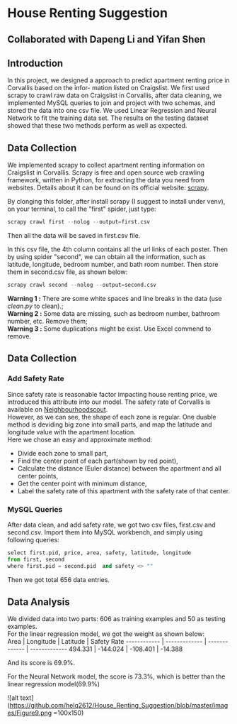 # House Renting Suggestion
## Collaborated with Dapeng Li and Yifan Shen
## Introduction
In this project, we designed a approach to predict apartment renting price in Corvallis based on the infor- mation listed on Craigslist. We first used scrapy to crawl raw data on Craigslist in Corvallis, after data cleaning, we implemented MySQL queries to join and project with two schemas, and stored the data into one csv file. We used Linear Regression and Neural Network to fit the training data set. The results on the testing dataset showed that these two methods perform as well as expected.

## Data Collection
We implemented scrapy to collect apartment renting information on Craigslist in Corvallis. Scrapy is free and open source web crawling framework, written in Python, for extracting the data you need from websites. Details about it can be found on its official website: [scrapy](https://scrapy.org/).

By clonging this folder, after install scrapy (I suggest to install under venv), on your terminal, to call the "first" spider, just type:
```python
scrapy crawl first --nolog --output=first.csv
```
Then all the data will be saved in first.csv file.

In this csv file, the 4th column contains all the url links of each poster. Then by using spider "second", we can obtain all the information, such as latitude, longitude, bedroom number, and bath room number. Then store them in second.csv file, as shown below:
```python
scrapy crawl second --nolog --output=second.csv
```
**Warning 1 :** There are some white spaces and line breaks in the data (use _clean.py_ to clean).;  
**Warning 2 :** Some data are missing, such as bedroom number, bathroom number, etc. Remove them;  
**Warning 3 :** Some duplications might be exist. Use Excel commend to remove.  

## Data Collection
### Add Safety Rate
Since safety rate is reasonable factor impacting house renting price, we introduced this attribute into our model. The safety rate of Corvallis is available on [Neighbourhoodscout](https://www.neighborhoodscout.com/or/corvallis).  
However, as we can see, the shape of each zone is regular. One duable method is deviding big zone into small parts, and map the latitude and longitude value with the apartment location.  
Here we chose an easy and approximate method:
* Divide each zone to small part, 
* Find the center point of each part(shown by red point), 
* Calculate the distance (Euler distance) between the apartment and all center points,
* Get the center point with minimum distance,
* Label the safety rate of this apartment with the safety rate of that center. 
### MySQL Queries
After data clean, and add safety rate, we got two csv files, first.csv and second.csv. Import them into MySQL workbench, and simply using following queries:  
```python
select first.pid, price, area, safety, latitude, longitude
from first, second
where first.pid = second.pid  and safety <> ""
```
Then we got total 656 data entries.

## Data Analysis
We divided data into two parts: 606 as training examples and 50 as testing examples.  
For the linear regression model, we got the weight as shown below:  
Area | Longitude | Latitude | Safety Rate
------------ | ------------- | ------------- | ------------- 
494.331 | -144.024 | -108.401 | -14.388

And its score is 69.9%.

For the Neural Network model, the score is 73.3%, which is better than the linear regression model(69.9%)

![alt text](https://github.com/helq2612/House_Renting_Suggestion/blob/master/images/Figure9.png =100x150)

